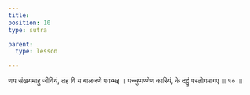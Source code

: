 ```yaml
---
title: 
position: 10
type: sutra

parent:
  type: lesson

---
```


णय संखयमाहु जीवियं, तह वि य बालजणे पगब्भइ । 
पच्चुप्पण्णेण कारियं, के दट्ठुं परलोगमागए ॥ १० ॥ 